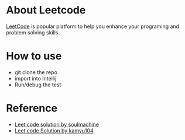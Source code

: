 # About Leetcode
 [LeetCode](https://leetcode.com) is popular platform to help you enhance your programing and problem solving skills.
 
# How to use
- git clone the repo
- import into Intellij
- Run/debug the test

# Reference
- [Leet code solution by soulmachine](https://github.com/soulmachine/leetcode)
- [Leet code Solution by kamyu104](https://github.com/kamyu104/LeetCode-Solutions)




